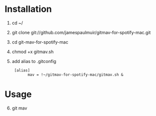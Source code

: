 # Installation
1. cd ~/
2. git clone git://github.com/jamespaulmuir/gitmav-for-spotify-mac.git
3. cd git-mav-for-spotify-mac
4. chmod +x gitmav.sh
5. add alias to .gitconfig

        [alias] 
              mav = !~/gitmav-for-spotify-mac/gitmav.sh &

# Usage
6. git mav
